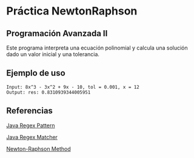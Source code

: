 # Práctica NewtonRaphson
## Programación Avanzada II

Este programa interpreta una ecuación polinomial y calcula una solución dado un valor inicial y una tolerancia.

## Ejemplo de uso
```
Input: 8x^3 - 3x^2 + 9x - 10, tol = 0.001, x = 12
Output: res: 0.8310939344005951
```

## Referencias

[Java Regex Pattern](https://docs.oracle.com/javase/8/docs/api/java/util/regex/Pattern.htm)

[Java Regex Matcher](https://docs.oracle.com/javase/8/docs/api/java/util/regex/Matcher.html)

[Newton-Raphson Method](https://en.wikipedia.org/wiki/Newton%27s_method)

